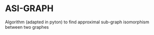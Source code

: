 # ASI-GRAPH
Algorithm (adapted in pyton) to find approximal sub-graph isomorphism between two graphes
